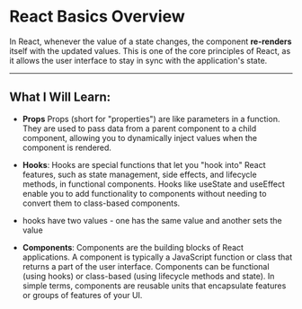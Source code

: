 # React Basics Overview

In React, whenever the value of a state changes, the component **re-renders** itself with the updated values. This is one of the core principles of React, as it allows the user interface to stay in sync with the application's state.

---

## What I Will Learn:
- **Props** Props (short for "properties") are like parameters in a function. They are used to pass data from a parent component to a child component, allowing you to dynamically inject values when the component is rendered.

- **Hooks**: Hooks are special functions that let you "hook into" React features, such as state management, side effects, and lifecycle methods, in functional components. Hooks like useState and useEffect enable you to add functionality to components without needing to convert them to class-based components.
- hooks have two values - one has the same value and another sets the value

- **Components**: Components are the building blocks of React applications. A component is typically a JavaScript function or class that returns a part of the user interface. Components can be functional (using hooks) or class-based (using lifecycle methods and state). In simple terms, components are reusable units that encapsulate features or groups of features of your UI.



